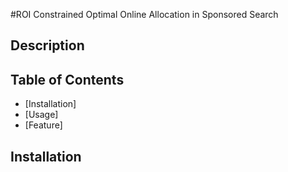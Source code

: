 #ROI Constrained Optimal Online Allocation in Sponsored Search


## Description

## Table of Contents
- [Installation]
- [Usage]
- [Feature]

## Installation


